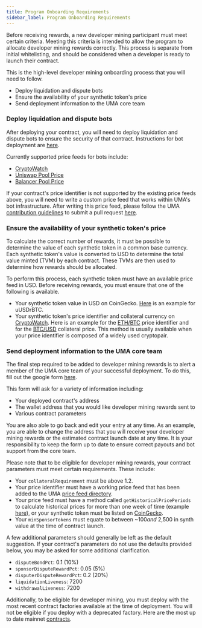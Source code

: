 ```yaml
---
title: Program Onboarding Requirements
sidebar_label: Program Onboarding Requirements
---
```


Before receiving rewards, a new developer mining participant must meet certain criteria. Meeting this criteria is intended to allow the program to allocate developer mining rewards correctly. This process is separate from initial whitelisting, and should be considered when a developer is ready to launch their contract. 

This is the high-level developer mining onboarding process that you will need to follow.

- Deploy liquidation and dispute bots
- Ensure the availability of your synthetic token's price
- Send deployment information to the UMA core team

### Deploy liquidation and dispute bots

After deploying your contract, you will need to deploy liquidation and dispute bots to ensure the security of that contract. Instructions for bot deployment are [here](/developers/bots).

Currently supported price feeds for bots include:
- [CryptoWatch](https://github.com/UMAprotocol/protocol/blob/master/packages/financial-templates-lib/src/price-feed/CryptoWatchPriceFeed.ts)
- [Uniswap Pool Price](https://github.com/UMAprotocol/protocol/blob/master/packages/financial-templates-lib/src/price-feed/UniswapPriceFeed.ts)
- [Balancer Pool Price](https://github.com/UMAprotocol/protocol/blob/master/packages/financial-templates-lib/src/price-feed/BalancerPriceFeed.ts)

If your contract's price identifier is not supported by the existing price feeds above, you will need to write a custom price feed that works within UMA's bot infrastructure. After writing this price feed, please follow the UMA [contribution guidelines](https://github.com/UMAprotocol/protocol/blob/master/CONTRIBUTING.md) to submit a pull request [here](https://github.com/UMAprotocol/protocol/tree/master/packages/financial-templates-lib/src/price-feed).

### Ensure the availability of your synthetic token's price

To calculate the correct number of rewards, it must be possible to determine the value of each synthetic token in a common base currency. Each synthetic token's value is converted to USD to determine the total value minted (TVM) by each contract. These TVMs are then used to determine how rewards should be allocated.

To perform this process, each synthetic token must have an available price feed in USD. Before receiving rewards, you must ensure that one of the following is available.
- Your synthetic token value in USD on CoinGecko. [Here](https://www.coingecko.com/en/coins/uusdrbtc-synthetic-token-expiring-1-october-2020) is an example for uUSDrBTC.
- Your synthetic token's price identifier and collateral currency on [CryptoWatch](https://cryptowat.ch/). Here is an example for the [ETH/BTC](https://cryptowat.ch/charts/FTX:ETH-BTC) price identifier and for the [BTC/USD](https://cryptowat.ch/charts/BITFINEX:BTC-USD) collateral price. This method is usually available when your price identifier is composed of a widely used cryptopair.

### Send deployment information to the UMA core team

The final step required to be added to developer mining rewards is to alert a member of the UMA core team of your successful deployment. To do this, fill out the google form [here](https://docs.google.com/forms/d/e/1FAIpQLSfhrCopRz7nUSbBQZB75j8yGqnXbOzRW68Oe6-uFuNVSvqrOQ/viewform).

This form will ask for a variety of information including:
- Your deployed contract's address
- The wallet address that you would like developer mining rewards sent to
- Various contract parameters

You are also able to go back and edit your entry at any time. As an example, you are able to change the address that you will receive your developer mining rewards or the estimated contract launch date at any time. It is your responsibility to keep the form up to date to ensure correct payouts and bot support from the core team. 

Please note that to be eligible for developer mining rewards, your contract parameters must meet certain requirements. These include:

- Your `collateralRequirement` must be above 1.2.
- Your price identifier must have a working price feed that has been added to the UMA [price feed directory](https://github.com/UMAprotocol/protocol/tree/master/packages/financial-templates-lib/src/price-feed).
- Your price feed must have a method called `getHistoricalPricePeriods` to calculate historical prices for more than one week of time (example [here](https://github.com/UMAprotocol/protocol/blob/master/packages/financial-templates-lib/src/price-feed/CryptoWatchPriceFeed.ts#L136)), or your synthetic token must be listed on [CoinGecko](https://www.coingecko.com/en/coins/uusdrbtc-synthetic-token-expiring-1-october-2020).
- Your `minSponsorTokens` must equate to between ~$100 and ~$2,500 in synth value at the time of contract launch.

A few additional parameters should generally be left as the default suggestion. If your contract's parameters do not use the defaults provided below, you may be asked for some additional clarification.
- `disputeBondPct`: 0.1 (10%)
- `sponsorDisputeRewardPct`: 0.05 (5%)
- `disputerDisputeRewardPct`: 0.2 (20%)
- `liquidationLiveness`: 7200
- `withdrawalLiveness`: 7200

Additionally, to be eligible for developer mining, you must deploy with the most recent contract factories available at the time of deployment. You will not be eligible if you deploy with a deprecated factory. Here are the most up to date mainnet [contracts](https://github.com/UMAprotocol/protocol/blob/master/packages/core/networks/1.json).
